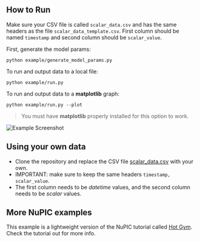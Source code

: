 ## How to Run

Make sure your CSV file is called `scalar_data.csv` and has the same headers as the file `scalar_data_template.csv`. First column should be named `timestamp` and second column should be `scalar_value`.

First, generate the model params:

    python example/generate_model_params.py

To run and output data to a local file:

    python example/run.py

To run and output data to a **matplotlib** graph:

    python example/run.py --plot

> You must have **matplotlib** properly installed for this option to work.

![Example Screenshot](https://raw.githubusercontent.com/marionleborgne/nupic.example/master/screenshot.png)

## Using your own data
* Clone the repository and replace the CSV file [scalar_data.csv](https://github.com/marionleborgne/nupic.example/blob/master/example/scalar_data.csv) with your own. 
* IMPORTANT: make sure to keep the same headers `timestamp, scalar_value`. 
* The first column needs to be *datetime* values, and the second column needs to be *scalar* values.

## More NuPIC examples

This example is a lightweight version of the NuPIC tutorial called [Hot Gym](https://github.com/numenta/nupic/tree/master/examples/opf/clients/hotgym). Check the tutorial out for more info.
